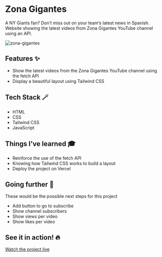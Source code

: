 # Zona Gigantes
A NY Giants fan? Don’t miss out on your team’s latest news in Spanish. Website showing the latest videos from Zona Gigantes YouTube channel using an API.

![zona-gigantes](https://user-images.githubusercontent.com/44384270/212392257-b4711c3b-2ec3-47c6-b59b-84b36a9fb35b.png)

## Features ✨

- Show the latest videos from the Zona Gigantes YouTube channel using the fetch API
- Display a beautiful layout using Tailwind CSS

## Tech Stack 🪄

- HTML
- CSS
- Tailwind CSS
- JavaScript

## Things I've learned 🎓

- Reinforce the use of the fetch API
- Knowing how Tailwind CSS works to build a layout
- Deploy the project on Vercel

## Going further 🚀
These would be the possible next steps for this project
- Add button to go to subscribe 
- Show channel subscribers
- Show views per video
- Show likes per video

## See it in action! 🔥

[Watch the project live](https://zonagigantes.vercel.app/)
